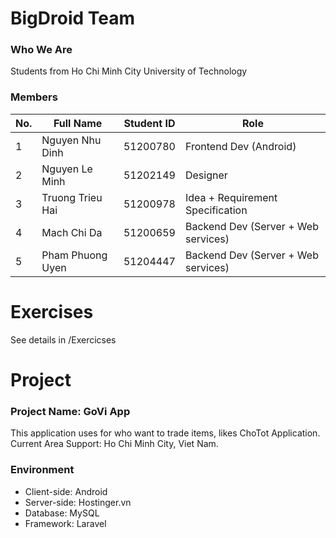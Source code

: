 # BigDroid Team
### Who We Are
Students from Ho Chi Minh City University of Technology
### Members
| No. |     Full Name    | Student ID | Role                                     |
|-----|------------------|------------| -----------------------------------------|
| 1   | Nguyen Nhu Dinh  | 51200780   | Frontend Dev (Android)                   |
| 2   | Nguyen Le Minh   | 51202149   | Designer                                 |
| 3   | Truong Trieu Hai | 51200978   | Idea + Requirement Specification         |
| 4   | Mach Chi Da      | 51200659   | Backend Dev  (Server + Web services)     |
| 5   | Pham Phuong Uyen | 51204447   | Backend Dev  (Server + Web services)     |

# Exercises
See details in /Exercicses

# Project
### Project Name: GoVi App
This application uses for who want to trade items, likes ChoTot Application.</br>
Current Area Support: Ho Chi Minh City, Viet Nam.

### Environment
* Client-side: Android 
* Server-side: Hostinger.vn 
* Database: MySQL 
* Framework: Laravel 
